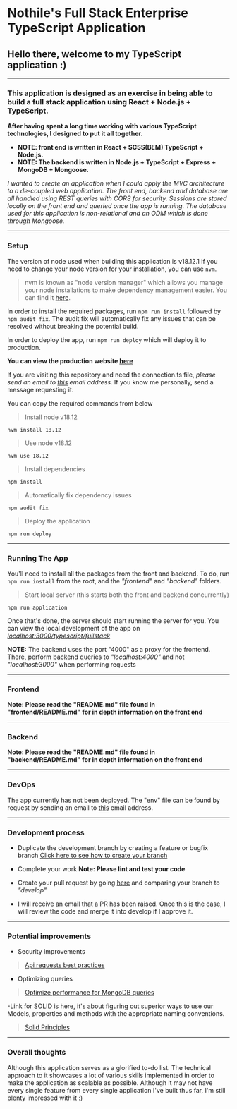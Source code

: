 # Nothile's Full Stack Enterprise TypeScript Application

## Hello there, welcome to my TypeScript application :)

-----

### This application is designed as an exercise in being able to build a full stack application using React + Node.js + TypeScript.

**After having spent a long time working with various TypeScript technologies, I designed to put it all together.** 

- **NOTE: front end is written in React + SCSS(BEM) TypeScript + Node.js.**
- **NOTE: The backend is written in Node.js + TypeScript + Express + MongoDB + Mongoose.**

*I wanted to create an application when I could apply the MVC architecture to a de-coupled web application. The front end, backend and database are all handled using REST queries with CORS for security. Sessions are stored locally on the front end and queried once the app is running. The database used for this application is non-relational and an ODM which is done through Mongoose.*

-----

### Setup

The version of node used when building this application is v18.12.1 If you need to change your node version for your installation, you can use ```nvm```.

> nvm is known as "node version manager" which allows you manage your node installations to make dependency management easier. You can find it [here](https://github.com/nvm-sh/nvm).

In order to install the required packages, run ```npm run install``` followed by ```npm audit fix```. The audit fix will automatically fix any issues that can be resolved without breaking the potential build.

In order to deploy the app, run ```npm run deploy``` which will deploy it to production.

**You can view the production website [here](https://google.com)**

If you are visiting this repository and need the connection.ts file, _please send an email to [this](mailto:nothile1@gmail.com) email address._ If you know me personally, send a message requesting it.

You can copy the required commands from below

> Install node v18.12
```
nvm install 18.12
```

> Use node v18.12
```
nvm use 18.12
```

> Install dependencies
```
npm install
```

> Automatically fix dependency issues
```
npm audit fix
```

> Deploy the application
```
npm run deploy
```

-----

### Running The App

You'll need to install all the packages from the front and backend.
To do, run ```npm run install``` from the root, and the _"frontend"_ and _"backend"_ folders.

> Start local server (this starts both the front and backend concurrently)
```
npm run application
```
Once that's done, the server should start running the server for you. You can view the local development of the app on _[localhost:3000/typescript/fullstack](http://localhost:3000/typescript-fullstack)_

**NOTE:** The backend uses the port "4000" as a proxy for the frontend. There, perform backend queries to _"localhost:4000"_ and not _"localhost:3000"_ when performing requests

-----

### Frontend

**Note: Please read the "README.md" file found in "frontend/README.md" for in depth information on the front end**

-----

### Backend 

**Note: Please read the "README.md" file found in "backend/README.md" for in depth information on the front end**

-----
### DevOps

The app currently has not been deployed.
The "env" file can be found by request by sending an email to [this](mailto:nothile1@gmail.com) email address.

-----

### Development process

- Duplicate the development branch by creating a feature or bugfix branch [Click here to see how to create your branch](https://www.gitkraken.com/learn/git/git-flow)

- Complete your work **Note: Please lint and test your code**

- Create your pull request by going [here](https://github.com/Nothile-Moyo-Git/express-routing-demo/compare) and comparing your branch to *"develop"*

- I will receive an email that a PR has been raised. Once this is the case, I will review the code and merge it into develop if I approve it.

-----

### Potential improvements


- Security improvements
> [Api requests best practices](https://curity.io/resources/learn/api-security-best-practices/)

- Optimizing queries
> [Optimize performance for MongoDB queries](https://medium.com/globant/mongodb-mongoose-query-optimizations-63cfc6def9d9)

-Link for SOLID is here, it's about figuring out superior ways to use our Models, properties and methods with the appropriate naming conventions.
> [Solid Principles](https://www.freecodecamp.org/news/solid-principles-explained-in-plain-english/)

-----

### Overall thoughts
Although this application serves as a glorified to-do list. The technical approach to it showcases a lot of various skills implemented in order to make the application as scalable as possible. Although it may not have every single feature from every single application I've built thus far, I'm still plenty impressed with it :)
